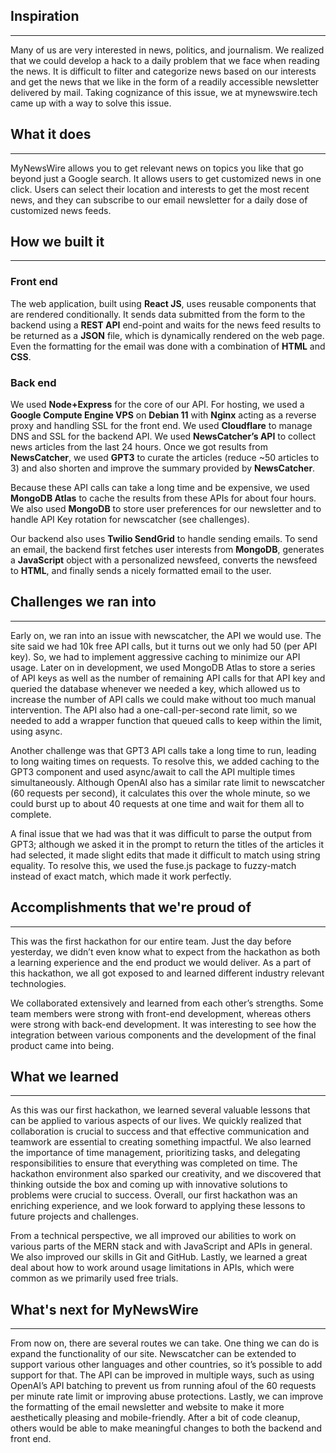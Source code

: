 ## Inspiration
---
Many of us are very interested in news, politics, and journalism. We realized that we could develop a hack to a daily problem that we face when reading the news. It is difficult to filter and categorize news based on our interests and get the news that we like in the form of a readily accessible newsletter delivered by mail. Taking cognizance of this issue, we at mynewswire.tech came up with a way to solve this issue. 

## What it does
---
MyNewsWire allows you to get relevant news on topics you like that go beyond just a Google search. It allows users to get customized news in one click. Users can select their location and interests to get the most recent news, and they can subscribe to our email newsletter for a daily dose of customized news feeds.

## How we built it
---
### Front end
The web application, built using **React JS**, uses reusable components that are rendered conditionally. It sends data submitted from the form to the backend using a **REST API** end-point and waits for the news feed results to be returned as a **JSON** file, which is dynamically rendered on the web page. Even the formatting for the email was done with a combination of **HTML** and **CSS**.

### Back end
We used **Node+Express** for the core of our API. For hosting, we used a **Google Compute Engine VPS** on **Debian 11** with **Nginx** acting as a reverse proxy and handling SSL for the front end. We used **Cloudflare** to manage DNS and SSL for the backend API. We used **NewsCatcher’s API** to collect news articles from the last 24 hours. Once we got results from **NewsCatcher**, we used **GPT3** to curate the articles (reduce ~50 articles to 3) and also shorten and improve the summary provided by **NewsCatcher**. 

Because these API calls can take a long time and be expensive, we used **MongoDB Atlas** to cache the results from these APIs for about four hours. We also used **MongoDB** to store user preferences for our newsletter and to handle API Key rotation for newscatcher (see challenges). 

Our backend also uses **Twilio SendGrid** to handle sending emails. To send an email, the backend first fetches user interests from **MongoDB**, generates a **JavaScript** object with a personalized newsfeed, converts the newsfeed to **HTML**, and finally sends a nicely formatted email to the user. 

## Challenges we ran into
---
Early on, we ran into an issue with newscatcher, the API we would use. The site said we had 10k free API calls, but it turns out we only had 50 (per API key). So, we had to implement aggressive caching to minimize our API usage. Later on in development, we used MongoDB Atlas to store a series of API keys as well as the number of remaining API calls for that API key and queried the database whenever we needed a key, which allowed us to increase the number of API calls we could make without too much manual intervention. The API also had a one-call-per-second rate limit, so we needed to add a wrapper function that queued calls to keep within the limit, using async.

Another challenge was that GPT3 API calls take a long time to run, leading to long waiting times on requests. To resolve this, we added caching to the GPT3 component and used async/await to call the API multiple times simultaneously. Although OpenAI also has a similar rate limit to newscatcher (60 requests per second), it calculates this over the whole minute, so we could burst up to about 40 requests at one time and wait for them all to complete. 

A final issue that we had was that it was difficult to parse the output from GPT3; although we asked it in the prompt to return the titles of the articles it had selected, it made slight edits that made it difficult to match using string equality. To resolve this, we used the fuse.js package to fuzzy-match instead of exact match, which made it work perfectly. 

## Accomplishments that we're proud of
---
This was the first hackathon for our entire team. Just the day before yesterday, we didn’t even know what to expect from the hackathon as both a learning experience and the end product we would deliver. As a part of this hackathon, we all got exposed to and learned different industry relevant technologies.

We collaborated extensively and learned from each other’s strengths. Some team members were strong with front-end development, whereas others were strong with back-end development. It was interesting to see how the integration between various components and the development of the final product came into being.

## What we learned
---
As this was our first hackathon, we learned several valuable lessons that can be applied to various aspects of our lives. We quickly realized that collaboration is crucial to success and that effective communication and teamwork are essential to creating something impactful. We also learned the importance of time management, prioritizing tasks, and delegating responsibilities to ensure that everything was completed on time. The hackathon environment also sparked our creativity, and we discovered that thinking outside the box and coming up with innovative solutions to problems were crucial to success. Overall, our first hackathon was an enriching experience, and we look forward to applying these lessons to future projects and challenges.

From a technical perspective, we all improved our abilities to work on various parts of the MERN stack and with JavaScript and APIs in general. We also improved our skills in Git and GitHub. Lastly, we learned a great deal about how to work around usage limitations in APIs, which were common as we primarily used free trials.

## What's next for MyNewsWire
---
From now on, there are several routes we can take. One thing we can do is expand the functionality of our site. Newscatcher can be extended to support various other languages and other countries, so it’s possible to add support for that. The API can be improved in multiple ways, such as using OpenAI’s API batching to prevent us from running afoul of the 60 requests per minute rate limit or improving abuse protections. Lastly, we can improve the formatting of the email newsletter and website to make it more aesthetically pleasing and mobile-friendly. After a bit of code cleanup, others would be able to make meaningful changes to both the backend and front end.


